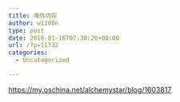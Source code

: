 ```yaml
---
title: 堆外内存
author: w1100n
type: post
date: 2018-01-16T07:30:20+00:00
url: /?p=11732
categories:
  - Uncategorized

---
```

https://my.oschina.net/alchemystar/blog/1603817